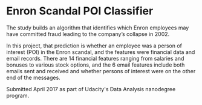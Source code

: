 # Enron Scandal POI Classifier

The study builds an algorithm that identifies which Enron employees may have committed fraud leading to the company’s collapse in 2002.  

In this project, that prediction is whether an employee was a person of interest (POI) in the Enron scandal, and the features were financial data and email records.  There are 14 financial features ranging from salaries and bonuses to various stock options, and the 6 email features include both emails sent and received and whether persons of interest were on the other end of the messages.

Submitted April 2017 as part of Udacity's Data Analysis nanodegree program.
